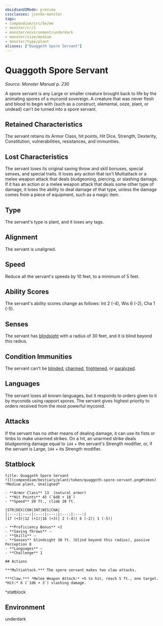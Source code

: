 ```yaml
---
obsidianUIMode: preview
cssclasses: json5e-monster
tags:
- compendium/src/5e/mm
- monster/cr/1
- monster/environment/underdark
- monster/size/medium
- monster/type/plant
aliases: ["Quaggoth Spore Servant"]
---
```

# Quaggoth Spore Servant
*Source: Monster Manual p. 230*  

A spore servant is any Large or smaller creature brought back to life by the animating spores of a myconid sovereign. A creature that was never flesh and blood to begin with (such as a construct, elemental, ooze, plant, or undead) can't be turned into a spore servant.

## Retained Characteristics

The servant retains its Armor Class, hit points, Hit Dice, Strength, Dexterity, Constitution, vulnerabilities, resistances, and immunities.

## Lost Characteristics

The servant loses its original saving throw and skill bonuses, special senses, and special traits. It loses any action that isn't Multiattack or a melee weapon attack that deals bludgeoning, piercing, or slashing damage. If it has an action or a melee weapon attack that deals some other type of damage, it loses the ability to deal damage of that type, unless the damage comes from a piece of equipment, such as a magic item.

## Type

The servant's type is plant, and it loses any tags.

## Alignment

The servant is unaligned.

## Speed

Reduce all the servant's speeds by 10 feet, to a minimum of 5 feet.

## Ability Scores

The servant's ability scores change as follows: Int 2 (-4), Wis 6 (-2), Cha 1 (-5).

## Senses

The servant has [blindsight](rules/senses.md#blindsight) with a radius of 30 feet, and it is blind beyond this radius.

## Condition Immunities

The servant can't be [blinded](rules/conditions.md#blinded), [charmed](rules/conditions.md#charmed), [frightened](rules/conditions.md#frightened), or [paralyzed](rules/conditions.md#paralyzed).

## Languages

The servant loses all known languages, but it responds to orders given to it by myconids using rapport spores. The servant gives highest priority to orders received from the most powerful myconid.

## Attacks

If the servant has no other means of dealing damage, it can use its fists or limbs to make unarmed strikes. On a hit, an unarmed strike deals bludgeoning damage equal to `1d4` + the servant's Strength modifier, or, if the servant is Large, `2d4` + its Strength modifier.

## Statblock

```ad-statblock
title: Quaggoth Spore Servant
![](compendium/bestiary/plant/token/quaggoth-spore-servant.png#token)
*Medium plant, Unaligned*

- **Armor Class** 13  (natural armor)
- **Hit Points** 45 (`6d8 + 18`)
- **Speed** 20 ft., climb 20 ft.

|STR|DEX|CON|INT|WIS|CHA|
|:---:|:---:|:---:|:---:|:---:|:---:|
|17 (+3)|12 (+1)|16 (+3)| 2 (-4)| 6 (-2)| 1 (-5)|

- **Proficiency Bonus** +2
- **Saving Throws** ⏤
- **Skills** ⏤
- **Senses** blindsight 30 ft. (blind beyond this radius), passive Perception 8
- **Languages** —
- **Challenge** 1

## Actions

***Multiattack.*** The spore servant makes two claw attacks.

***Claw.*** *Melee Weapon Attack:* +5 to hit, reach 5 ft., one target. *Hit:* 6 (`1d6 + 3`) slashing damage.
```
^statblock

## Environment

underdark